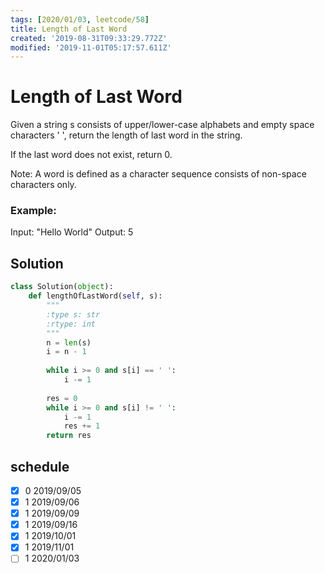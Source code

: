 ```yaml
---
tags: [2020/01/03, leetcode/58]
title: Length of Last Word
created: '2019-08-31T09:33:29.772Z'
modified: '2019-11-01T05:17:57.611Z'
---
```


# Length of Last Word

Given a string s consists of upper/lower-case alphabets and empty space characters ' ', return the length of last word in the string.

If the last word does not exist, return 0.

Note: A word is defined as a character sequence consists of non-space characters only.

### Example:

Input: "Hello World"
Output: 5

## Solution

```python
class Solution(object):
    def lengthOfLastWord(self, s):
        """
        :type s: str
        :rtype: int
        """
        n = len(s)
        i = n - 1
        
        while i >= 0 and s[i] == ' ':
            i -= 1
        
        res = 0
        while i >= 0 and s[i] != ' ':
            i -= 1
            res += 1
        return res
```

## schedule

* [x] 0 2019/09/05
* [x] 1 2019/09/06
* [x] 1 2019/09/09
* [x] 1 2019/09/16
* [x] 1 2019/10/01
* [x] 1 2019/11/01
* [ ] 1 2020/01/03
